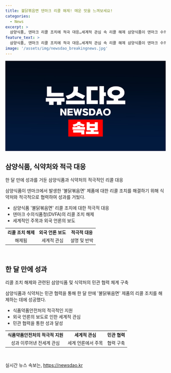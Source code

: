 ```yaml
---
title: 불닭볶음면 덴마크 리콜 해제! 매운 맛을 느껴보세요!
categories:
  - News
excerpt: >
  삼양식품, 덴마크 리콜 조치에 적극 대응…세계적 관심 속 리콜 해제 삼양식품이 덴마크 수의식품청의 리콜 조치에 대응하여 불닭볶음면 제품 2종의 리콜이 해제되었다. 덴마크의 조치에 대한 세계적 관심을 끌며, 식약처와의 협력을 통해 문제 해결에 나섰다. 또한, 과학적인 측정과 안전성 확보에 대한 적극적인 대응으로 관련 제품은 판매가 재개되었다. 민간 및 공공 기관의 협력으로 약 한 달 만에 성공적으로 리콜 해제를 이끌어내며, 미래 제품에 대한 더욱 철저한 안전성을 약속하고 있다.
feature_text: >
  삼양식품, 덴마크 리콜 조치에 적극 대응…세계적 관심 속 리콜 해제 삼양식품이 덴마크 수의식품청의 리콜 조치에 대응하여 불닭볶음면 제품 2종의 리콜이 해제되었다. 덴마크의 조치에 대한 세계적 관심을 끌며, 식약처와의 협력을 통해 문제 해결에 나섰다. 또한, 과학적인 측정과 안전성 확보에 대한 적극적인 대응으로 관련 제품은 판매가 재개되었다. 민간 및 공공 기관의 협력으로 약 한 달 만에 성공적으로 리콜 해제를 이끌어내며, 미래 제품에 대한 더욱 철저한 안전성을 약속하고 있다.
image: '/assets/img/newsdao_breakingnews.jpg'
---
```


<p><img src="/assets/img/newsdao_breakingnews.jpg" alt="pcversion 속보" /></p>

<h2 data-ke-size="size26">삼양식품, 식약처와 적극 대응</h2>

<p data-ke-size="size16">한 달 만에 성과를 거둔 삼양식품과 식약처의 적극적인 리콜 대응</p>

<p>삼양식품이 덴마크에서 발생한 '불닭볶음면' 제품에 대한 리콜 조치를 해결하기 위해 식약처와 적극적으로 협력하여 성과를 거뒀다. </p>

<ul>
  <li>삼양식품 '불닭볶음면' 리콜 조치에 대한 적극적 대응</li>
  <li>덴마크 수의식품청(DVFA)의 리콜 조치 해제</li>
  <li>세계적인 주목과 외국 언론의 보도</li>
</ul>

<table>
  <tr>
    <td style="text-align: center; height: 17px;"><b>리콜 조치 해제</b></td>
    <td style="text-align: center; height: 17px;"><b>외국 언론 보도</b></td>
    <td style="text-align: center; height: 17px;"><b>적극적 대응</b></td>
  </tr>
  <tr>
    <td style="text-align: center; height: 17px;">해제됨</td>
    <td style="text-align: center; height: 17px;">세계적 관심</td>
    <td style="text-align: center; height: 17px;">설명 및 반박</td>
  </tr>
</table>

<p data-ke-size="size16">&nbsp;</p>

<h2 data-ke-size="size26">한 달 만에 성과</h2>

<p data-ke-size="size16">리콜 조치 해제와 관련된 삼양식품 및 식약처의 민관 협력 체계 구축</p>

<p>삼양식품과 식약처는 민관 협력을 통해 한 달 만에 '불닭볶음면' 제품의 리콜 조치를 해제하는 데에 성공했다.</p>

<ul>
  <li>식품약품안전처의 적극적인 지원</li>
  <li>외국 언론의 보도로 인한 세계적 관심</li>
  <li>민관 협력을 통한 성과 달성</li>
</ul>

<table>
  <tr>
    <td style="text-align: center; height: 17px;"><b>식품약품안전처의 적극적 지원</b></td>
    <td style="text-align: center; height: 17px;"><b>세계적 관심</b></td>
    <td style="text-align: center; height: 17px;"><b>민관 협력</b></td>
  </tr>
  <tr>
    <td style="text-align: center; height: 17px;">성과 이루어낸 전세계 관심</td>
    <td style="text-align: center; height: 17px;">세계 언론에서 주목</td>
    <td style="text-align: center; height: 17px;">협력 구축</td>
  </tr>
</table>

<p data-ke-size="size16">&nbsp;</p>
실시간 뉴스 속보는, <a href="https://newsdao.kr" rel="dofollow">https://newsdao.kr</a>


